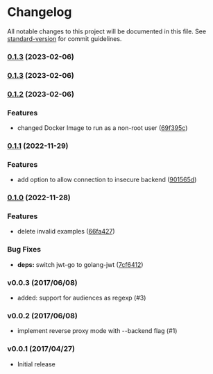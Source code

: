 # Changelog

All notable changes to this project will be documented in this file. See [standard-version](https://github.com/conventional-changelog/standard-version) for commit guidelines.

### [0.1.3](https://github.com/argentumcode/gcp-iap-auth/compare/v0.1.2...v0.1.3) (2023-02-06)

### [0.1.3](https://github.com/argentumcode/gcp-iap-auth/compare/v0.1.2...v0.1.3) (2023-02-06)

### [0.1.2](https://github.com/argentumcode/gcp-iap-auth/compare/v0.1.1...v0.1.2) (2023-02-06)


### Features

* changed Docker Image to run as a non-root user ([69f395c](https://github.com/argentumcode/gcp-iap-auth/commit/69f395c22c826a9fa6b3ae92e0d1c303d08d51d7))

### [0.1.1](https://github.com/argentumcode/gcp-iap-auth/compare/v0.1.0...v0.1.1) (2022-11-29)


### Features

* add option to allow connection to insecure backend ([901565d](https://github.com/argentumcode/gcp-iap-auth/commit/901565d893495904f907a9edd3616a46e570f219))

### [0.1.0](https://github.com/argentumcode/gcp-iap-auth/compare/v0.0.3...v0.1.0) (2022-11-28)


### Features

* delete invalid examples ([66fa427](https://github.com/argentumcode/gcp-iap-auth/commit/66fa4276267a154b84edf4920fafdc58251b6833))


### Bug Fixes

* **deps:** switch jwt-go to golang-jwt ([7cf6412](https://github.com/argentumcode/gcp-iap-auth/commit/7cf64128e225ede89ad83675bc1a5654f0c4ca1d))

### v0.0.3 (2017/06/08)

- added: support for audiences as regexp (#3)

### v0.0.2 (2017/06/08)

- implement reverse proxy mode with --backend flag (#1)

### v0.0.1 (2017/04/27)

- Initial release
